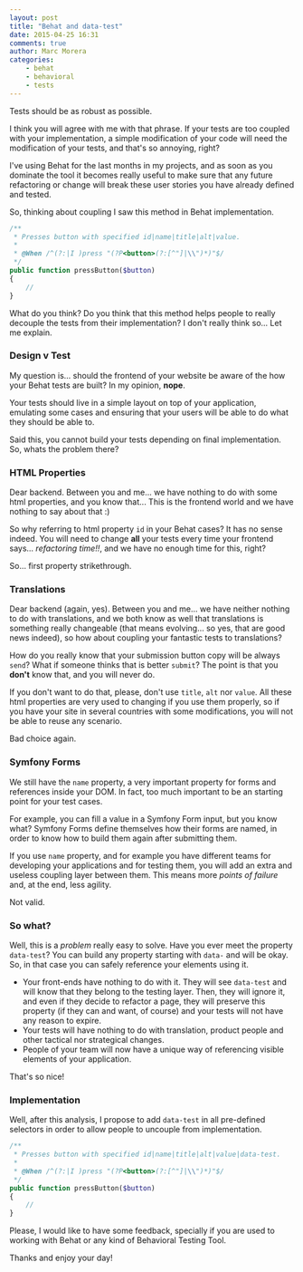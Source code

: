 ```yaml
---
layout: post
title: "Behat and data-test"
date: 2015-04-25 16:31
comments: true
author: Marc Morera
categories:
    - behat
    - behavioral
    - tests
---
```

Tests should be as robust as possible.

I think you will agree with me with that phrase. If your tests are too coupled
with your implementation, a simple modification of your code will need the 
modification of your tests, and that's so annoying, right?

I've using Behat for the last months in my projects, and as soon as you dominate
the tool it becomes really useful to make sure that any future refactoring or
change will break these user stories you have already defined and tested.

So, thinking about coupling I saw this method in Behat implementation.

``` php
/**
 * Presses button with specified id|name|title|alt|value.
 *
 * @When /^(?:|I )press "(?P<button>(?:[^"]|\\")*)"$/
 */
public function pressButton($button)
{
    //
}
```

What do you think? Do you think that this method helps people to really decouple
the tests from their implementation? I don't really think so... Let me explain.

### Design v Test

My question is... should the frontend of your website be aware of the how your
Behat tests are built? In my opinion, **nope**. 

Your tests should live in a simple layout on top of your application, emulating 
some cases and ensuring that your users will be able to do what they should be 
able to.

Said this, you cannot build your tests depending on final implementation. So,
whats the problem there?

### HTML Properties

Dear backend. Between you and me... we have nothing to do with some html 
properties, and you know that... This is the frontend world and we have nothing 
to say about that :) 

So why referring to html property `id` in your Behat cases? It has no sense 
indeed. You will need to change **all** your tests every time your frontend 
says... *refactoring time!!*, and we have no enough time for this, right?

So... first property strikethrough.

### Translations

Dear backend (again, yes). Between you and me... we have neither nothing to do
with translations, and we both know as well that translations is something 
really changeable (that means evolving... so yes, that are good news indeed), so
how about coupling your fantastic tests to translations? 

How do you really know that your submission button copy will be always `send`? 
What if someone thinks that is better `submit`? The point is that you **don't**
know that, and you will never do.

If you don't want to do that, please, don't use `title`, `alt` nor `value`. All
these html properties are very used to changing if you use them properly, so if 
you have your site in several countries with some modifications, you will not be 
able to reuse any scenario.

Bad choice again.

### Symfony Forms

We still have the `name` property, a very important property for forms and 
references inside your DOM. In fact, too much important to be an starting point 
for your test cases.

For example, you can fill a value in a Symfony Form input, but you know what?
Symfony Forms define themselves how their forms are named, in order to know how
to build them again after submitting them.

If you use `name` property, and for example you have different teams for 
developing your applications and for testing them, you will add an extra and 
useless coupling layer between them. This means more *points of failure* and, at
the end, less agility.

Not valid.

### So what?

Well, this is a *problem* really easy to solve. Have you ever meet the property 
`data-test`? You can build any property starting with `data-` and will be okay. 
So, in that case you can safely reference your elements using it.

* Your front-ends have nothing to do with it. They will see `data-test` and will
know that they belong to the testing layer. Then, they will ignore it, and even 
if they decide to refactor a page, they will preserve this property (if they 
can and want, of course) and your tests will not have any reason to expire.
* Your tests will have nothing to do with translation, product people and other
tactical nor strategical changes.
* People of your team will now have a unique way of referencing visible elements
of your application.

That's so nice!

### Implementation

Well, after this analysis, I propose to add `data-test` in all pre-defined 
selectors in order to allow people to uncouple from implementation.

``` php
/**
 * Presses button with specified id|name|title|alt|value|data-test.
 *
 * @When /^(?:|I )press "(?P<button>(?:[^"]|\\")*)"$/
 */
public function pressButton($button)
{
    //
}
```

Please, I would like to have some feedback, specially if you are used to working
with Behat or any kind of Behavioral Testing Tool.

Thanks and enjoy your day!